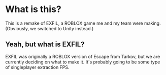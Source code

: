 # What is this?
This is a remake of EXFIL, a ROBLOX game me and my team were making. (Obviously, we switched to Unity instead.)
## Yeah, but what is EXFIL?
EXFIL was originally a ROBLOX version of Escape from Tarkov, but we are currently deciding on what to make it. It's probably going to be some type of singleplayer extraction FPS.
